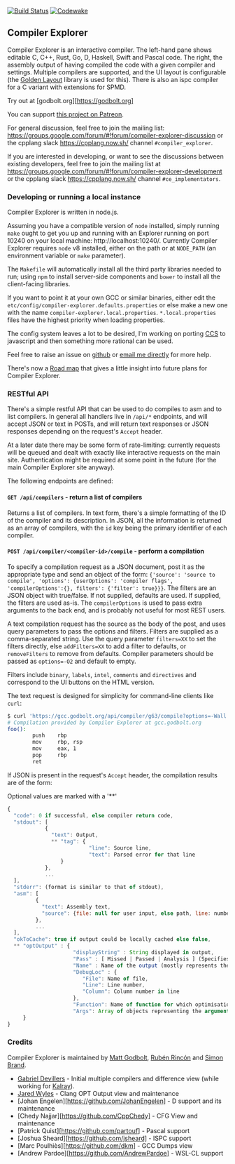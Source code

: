 [![Build Status](https://travis-ci.org/mattgodbolt/compiler-explorer.svg?branch=master)](https://travis-ci.org/mattgodbolt/compiler-explorer)
[![Codewake](https://www.codewake.com/badges/ask_question.svg)](https://www.codewake.com/p/compiler-explorer)

Compiler Explorer
------------

Compiler Explorer is an interactive compiler. The left-hand pane shows editable C, C++, Rust, Go, D, Haskell, Swift and Pascal code.
The right, the assembly output of having compiled the code with a given compiler and settings. Multiple compilers are supported, and
the UI layout is configurable (the [Golden Layout](https://www.golden-layout.com/) library is used for this).
There is also an ispc compiler for a C variant with extensions for SPMD.

Try out at [godbolt.org][https://godbolt.org]

You can support [this project on Patreon](https://patreon.com/mattgodbolt).

For general discussion, feel free to join the mailing list: https://groups.google.com/forum/#!forum/compiler-explorer-discussion or the cpplang slack https://cpplang.now.sh/ channel `#compiler_explorer`.

If you are interested in developing, or want to see the discussions between existing developers, feel free to join the mailing list at https://groups.google.com/forum/#!forum/compiler-explorer-development or the cpplang slack https://cpplang.now.sh/ channel `#ce_implementators`.

### Developing or running a local instance

Compiler Explorer is written in node.js.

Assuming you have a compatible version of `node` installed, simply running `make` ought to get you up and running with an Explorer
running on port 10240 on your local machine: http://localhost:10240/. Currently Compiler Explorer requires `node` v8 installed, either on the path or at `NODE_PATH` (an environment variable or `make` parameter).

The `Makefile` will automatically install all the third party libraries needed to run; using `npm` to install server-side
components and `bower` to install all the client-facing libraries.

If you want to point it at your own GCC or similar binaries, either edit the `etc/config/compiler-explorer.defaults.properties` or else make a new one with the name
`compiler-explorer.local.properties`. `*.local.properties` files have the highest priority when loading properties.

The config system leaves a lot to be desired, I'm working on porting [CCS](https://github.com/hellige/ccs-cpp) to javascript and then something more rational can be used.

Feel free to raise an issue on [github](https://github.com/mattgodbolt/compiler-explorer/issues) or
[email me directly](mailto:matt@godbolt.org) for more help.

There's now a [Road map](Roadmap.md) that gives a little insight into future plans for Compiler Explorer.

### RESTful API

There's a simple restful API that can be used to do compiles to asm and to list compilers. In general
all handlers live in `/api/*` endpoints, and will accept JSON or text in POSTs, and will return text responses
or JSON responses depending on the request's `Accept` header.

At a later date there may be some form of rate-limiting: currently requests will be queued and dealt with
exactly like interactive requests on the main site. Authentication might be required at some point in the
future (for the main Compiler Explorer site anyway).

The following endpoints are defined:

#### `GET /api/compilers` - return a list of compilers

Returns a list of compilers. In text form, there's a simple formatting of the ID of the compiler and its
description. In JSON, all the information is returned as an array of compilers, with the `id` key being the
primary identifier of each compiler.

#### `POST /api/compiler/<compiler-id>/compile` - perform a compilation

To specify a compilation request as a JSON document, post it as the appropriate type and send an object of
the form: `{'source': 'source to compile', 'options': {userOptions': 'compiler flags', 'compilerOptions':{}, filters': {'filter': true}}}`.
The filters are an JSON object with true/false. If not supplied, defaults are used. If supplied, the
filters are used as-is. The `compilerOptions` is used to pass extra arguments to the back end, and is probably
not useful for most REST users. 

A text compilation request has the source as the body of the post, and uses query parameters to pass the
options and filters. Filters are supplied as a comma-separated string. Use the query parameter `filters=XX`
to set the filters directly, else `addFilters=XX` to add a filter to defaults, or `removeFilters` to remove from defaults. Compiler parameters should be passed as `options=-O2` and default to empty.

Filters include `binary`, `labels`, `intel`, `comments` and `directives` and correspond to the UI buttons on
the HTML version.

The text request is designed for simplicity for command-line clients like `curl`:

```bash
$ curl 'https://gcc.godbolt.org/api/compiler/g63/compile?options=-Wall' --data-binary 'int foo() { return 1; }'
# Compilation provided by Compiler Explorer at gcc.godbolt.org
foo():
        push    rbp
        mov     rbp, rsp
        mov     eax, 1
        pop     rbp
        ret
```

If JSON is present in the request's `Accept` header, the compilation results are of the form:

Optional values are marked with a '**'

```javascript
{
  "code": 0 if successful, else compiler return code,
  "stdout": [
            {
              "text": Output,
              ** "tag": {
                          "line": Source line,
                          "text": Parsed error for that line
                 }
            },
            ...
  ],
  "stderr": (format is similar to that of stdout),
  "asm": [
         {
           "text": Assembly text,
           "source": {file: null for user input, else path, line: number} or null if none
         },
         ...
  ],
  "okToCache": true if output could be locally cached else false,
  ** "optOutput" : {
                     "displayString" : String displayed in output,
                     "Pass" : [ Missed | Passed | Analysis ] (Specifies the type of optimisation output),
                     "Name" : Name of the output (mostly represents the reason for the output),
                     "DebugLoc" : {
                        "File": Name of file,
                        "Line": Line number,
                        "Column": Column number in line
                     },
                     "Function": Name of function for which optimisation output is provided,
                     "Args": Array of objects representing the arguments that the optimiser used when trying to optimise
     }
}
```

### Credits

Compiler Explorer is maintained by [Matt Godbolt](http://xania.org), [Rubén Rincón](https://github.com/RabsRincon) and [Simon Brand](https://blog.tartanllama.xyz/).
- [Gabriel Devillers](https://github.com/voxelf) - Initial multiple compilers and difference view (while working for [Kalray](http://www.kalrayinc.com/)).
- [Jared Wyles](https://github.com/jaredwy) - Clang OPT Output view and maintenance
- [Johan Engelen][https://github.com/JohanEngelen] - D support and its maintenance
- [Chedy Najjar][https://github.com/CppChedy] - CFG View and maintenance
- [Patrick Quist][https://github.com/partouf] - Pascal support
- [Joshua Sheard][https://github.com/jsheard] - ISPC support
- [Marc Poulhiès][https://github.com/dkm] - GCC Dumps view
- [Andrew Pardoe][https://github.com/AndrewPardoe] - WSL-CL support